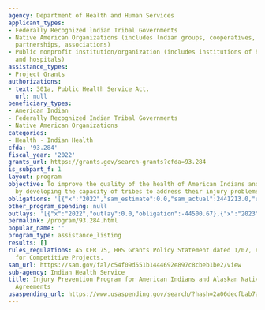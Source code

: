 ```yaml
---
agency: Department of Health and Human Services
applicant_types:
- Federally Recognized lndian Tribal Governments
- Native American Organizations (includes lndian groups, cooperatives, corporations,
  partnerships, associations)
- Public nonprofit institution/organization (includes institutions of higher education
  and hospitals)
assistance_types:
- Project Grants
authorizations:
- text: 301a, Public Health Service Act.
  url: null
beneficiary_types:
- American Indian
- Federally Recognized Indian Tribal Governments
- Native American Organizations
categories:
- Health - Indian Health
cfda: '93.284'
fiscal_year: '2022'
grants_url: https://grants.gov/search-grants?cfda=93.284
is_subpart_f: 1
layout: program
objective: To improve the quality of the health of American Indians and Alaskan Natives
  by developing the capacity of tribes to address their injury problems.
obligations: '[{"x":"2022","sam_estimate":0.0,"sam_actual":2441213.0,"usa_spending_actual":2203180.67},{"x":"2023","sam_estimate":2441188.0,"sam_actual":0.0,"usa_spending_actual":1984144.26},{"x":"2024","sam_estimate":2441188.0,"sam_actual":0.0,"usa_spending_actual":2441222.0}]'
other_program_spending: null
outlays: '[{"x":"2022","outlay":0.0,"obligation":-44500.67},{"x":"2023","outlay":0.0,"obligation":-8017.91},{"x":"2024","outlay":0.0,"obligation":0.0}]'
permalink: /program/93.284.html
popular_name: ''
program_type: assistance_listing
results: []
rules_regulations: 45 CFR 75, HHS Grants Policy Statement dated 1/07, Program Guidelines
  for Competitive Projects.
sam_url: https://sam.gov/fal/c54f09d551b1444692e897c8cbeb1be2/view
sub-agency: Indian Health Service
title: Injury Prevention Program for American Indians and Alaskan Natives Cooperative
  Agreements
usaspending_url: https://www.usaspending.gov/search/?hash=2a06decfbab7aed86f86cfb9aee37f7b
---
```

